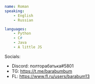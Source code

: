 ```yaml
name: Roman
speaking:
    - English
    - Russian

languages:
    - Python
    - C#
    - Java
    - A little JS
```


Socials:
- Discord: полторабатька#5801
- TG: https://t.me/barabumbum
- FL: https://www.fl.ru/users/barabum13
